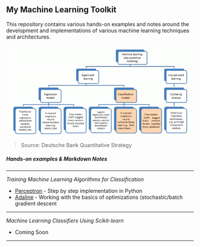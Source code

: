 ## My Machine Learning Toolkit

This repository contains various hands-on examples and notes around the development and implementations of various machine learning techniques and architectures.


![pic](img/machinelearning101.png)
>Source: Deutsche Bank Quantitative Strategy 


##### Hands-on examples & Markdown Notes

--- 
_Training Machine Learning Algorithms for Classification_
- [Perceptron](src/perceptron.ipynb) - Step by step implementation in Python 
- [Adaline](src/adaline.ipynb) - Working with the basics of optimizations (stochastic/batch gradient descent

---

_Machine Learning Classifiers Using Scikit-learn_ 
- Coming Soon
---
